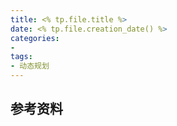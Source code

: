 ```yaml
---
title: <% tp.file.title %>
date: <% tp.file.creation_date() %>
categories:
- 
tags: 
- 动态规划
---
```


























参考资料
---










